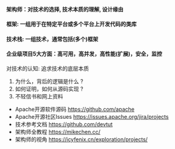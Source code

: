 #### 架构师：对技术的选择, 技术本质的理解, 设计缘由
#### 框架: 一组用于在特定平台或多个平台上开发代码的类库
#### 技术栈: 一组技术，通常包括(多个)框架
#### 企业级项目5大方面：高可用，高并发，高性能(扩展)，安全，监控

对技术的认知: 追求技术的底层本质
1. 为什么，背后的逻辑是什么 ?
2. 如何证明，如何从源码实现 ?
3. 不轻信书和网上资料

- Apache开源软件源码 https://github.com/apache
- Apache开源社区Issues https://issues.apache.org/jira/projects
- 技术参考文档 https://github.com/devtut
- 架构师全教程 https://mikechen.cc/
- 架构师的视角 https://icyfenix.cn/exploration/projects/
